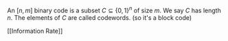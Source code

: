 An $[n,m]$ binary code is a subset $C\subseteq \{ 0,1 \}^{n}$ of size $m$. We say $C$ has length $n$. The elements of $C$ are called codewords. 
(so it's a block code)

[[Information Rate]]